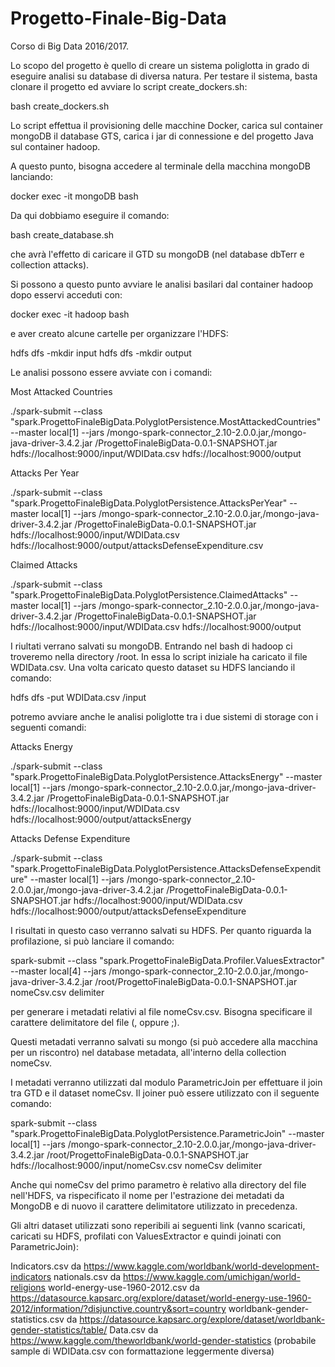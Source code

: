 # Progetto-Finale-Big-Data

Corso di Big Data 2016/2017. 

Lo scopo del progetto è quello di creare un sistema poliglotta in grado di eseguire analisi su database di diversa natura.
Per testare il sistema, basta clonare il progetto ed avviare lo script create_dockers.sh:

  bash create_dockers.sh
  
Lo script effettua il provisioning delle macchine Docker, carica sul container mongoDB il database GTS, 
carica i jar di connessione e del progetto Java sul container hadoop.

A questo punto, bisogna accedere al terminale della macchina mongoDB lanciando:
  
  docker exec -it mongoDB bash
  
Da qui dobbiamo eseguire il comando:

  bash create_database.sh 
 
che avrà l'effetto di caricare il GTD su mongoDB (nel database dbTerr e collection attacks).

Si possono a questo punto avviare le analisi basilari dal container hadoop dopo esservi acceduti con:
  
  docker exec -it hadoop bash
  
e aver creato alcune cartelle per organizzare l'HDFS:

  hdfs dfs -mkdir input
  hdfs dfs -mkdir output
  
Le analisi possono essere avviate con i comandi:

Most Attacked Countries

./spark-submit --class "spark.ProgettoFinaleBigData.PolyglotPersistence.MostAttackedCountries" --master local[1] --jars /mongo-spark-connector_2.10-2.0.0.jar,/mongo-java-driver-3.4.2.jar /ProgettoFinaleBigData-0.0.1-SNAPSHOT.jar hdfs://localhost:9000/input/WDIData.csv hdfs://localhost:9000/output

Attacks Per Year

./spark-submit --class "spark.ProgettoFinaleBigData.PolyglotPersistence.AttacksPerYear" --master local[1] --jars /mongo-spark-connector_2.10-2.0.0.jar,/mongo-java-driver-3.4.2.jar /ProgettoFinaleBigData-0.0.1-SNAPSHOT.jar hdfs://localhost:9000/input/WDIData.csv hdfs://localhost:9000/output/attacksDefenseExpenditure.csv

Claimed Attacks

./spark-submit --class "spark.ProgettoFinaleBigData.PolyglotPersistence.ClaimedAttacks" --master local[1] --jars /mongo-spark-connector_2.10-2.0.0.jar,/mongo-java-driver-3.4.2.jar /ProgettoFinaleBigData-0.0.1-SNAPSHOT.jar hdfs://localhost:9000/input/WDIData.csv hdfs://localhost:9000/output

I riultati verrano salvati su mongoDB.
Entrando nel bash di hadoop ci troveremo nella directory /root. In essa lo script iniziale ha caricato il file WDIData.csv. Una volta caricato questo dataset su HDFS lanciando il comando:

  hdfs dfs -put WDIData.csv /input
  
potremo avviare anche le analisi poliglotte tra i due sistemi di storage con i seguenti comandi:

Attacks Energy

./spark-submit --class "spark.ProgettoFinaleBigData.PolyglotPersistence.AttacksEnergy" --master local[1] --jars /mongo-spark-connector_2.10-2.0.0.jar,/mongo-java-driver-3.4.2.jar /ProgettoFinaleBigData-0.0.1-SNAPSHOT.jar hdfs://localhost:9000/input/WDIData.csv hdfs://localhost:9000/output/attacksEnergy

Attacks Defense Expenditure

./spark-submit --class "spark.ProgettoFinaleBigData.PolyglotPersistence.AttacksDefenseExpenditure" --master local[1] --jars /mongo-spark-connector_2.10-2.0.0.jar,/mongo-java-driver-3.4.2.jar /ProgettoFinaleBigData-0.0.1-SNAPSHOT.jar hdfs://localhost:9000/input/WDIData.csv hdfs://localhost:9000/output/attacksDefenseExpenditure
  
I risultati in questo caso verranno salvati su HDFS.
Per quanto riguarda la profilazione, si può lanciare il comando:

spark-submit --class "spark.ProgettoFinaleBigData.Profiler.ValuesExtractor" --master local[4] --jars /mongo-spark-connector_2.10-2.0.0.jar,/mongo-java-driver-3.4.2.jar /root/ProgettoFinaleBigData-0.0.1-SNAPSHOT.jar nomeCsv.csv delimiter

per generare i metadati relativi al file nomeCsv.csv. Bisogna specificare il carattere delimitatore del file (, oppure \;).

Questi metadati verranno salvati su mongo (si può accedere alla macchina per un riscontro) nel database metadata, all'interno della collection nomeCsv.

I metadati verranno utilizzati dal modulo ParametricJoin per effettuare il join tra GTD e il dataset nomeCsv.
Il joiner può essere utilizzato con il seguente comando:

spark-submit --class "spark.ProgettoFinaleBigData.PolyglotPersistence.ParametricJoin" --master local[1] --jars /mongo-spark-connector_2.10-2.0.0.jar,/mongo-java-driver-3.4.2.jar /root/ProgettoFinaleBigData-0.0.1-SNAPSHOT.jar hdfs://localhost:9000/input/nomeCsv.csv nomeCsv delimiter

Anche qui nomeCsv del primo parametro è relativo alla directory del file nell'HDFS, va rispecificato il nome per l'estrazione dei metadati da MongoDB e di nuovo il carattere delimitatore utilizzato in precedenza.

Gli altri dataset utilizzati sono reperibili ai seguenti link (vanno scaricati, caricati su HDFS, profilati con ValuesExtractor e quindi joinati con ParametricJoin):

Indicators.csv da https://www.kaggle.com/worldbank/world-development-indicators
nationals.csv da https://www.kaggle.com/umichigan/world-religions
world-energy-use-1960-2012.csv da https://datasource.kapsarc.org/explore/dataset/world-energy-use-1960-2012/information/?disjunctive.country&sort=country
worldbank-gender-statistics.csv da https://datasource.kapsarc.org/explore/dataset/worldbank-gender-statistics/table/
Data.csv da https://www.kaggle.com/theworldbank/world-gender-statistics (probabile sample di WDIData.csv con formattazione leggermente diversa)
